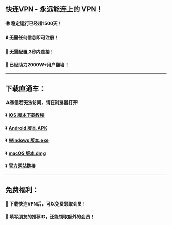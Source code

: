 
## 快连VPN - 永远能连上的 VPN！
#### :earth_africa: 稳定运行已经超1500天！
#### :lock: 无需任何信息即可注册！
#### :rocket: 无需配置,3秒内连接！
#### :man: 已经助力2000W+用户翻墙！
---
## 下载直通车：
#### :warning:微信若无法访问，请在浏览器打开!
#### :arrow_double_down: [iOS 版本下载教程](https://appshare.onelink.me/7uiT/d4ba1147 )
#### :arrow_double_down: [Android 版本.APK](https://appshare.onelink.me/7uiT/d4ba1147 )
#### :arrow_double_down: [Windows 版本.exe](https://appshare.onelink.me/7uiT/cd934bda)
#### :arrow_double_down: [macOS 版本.dmg](https://appshare.onelink.me/7uiT/1ed3d477)
#### :arrow_double_down: [官方网站链接](https://appshare.onelink.me/7uiT/a60e7e13)
---
## 免费福利：
#### :gift: 下载快连VPN后，可以免费领取会员！
#### :gift: 填写朋友的推荐ID，还能领取额外的会员！